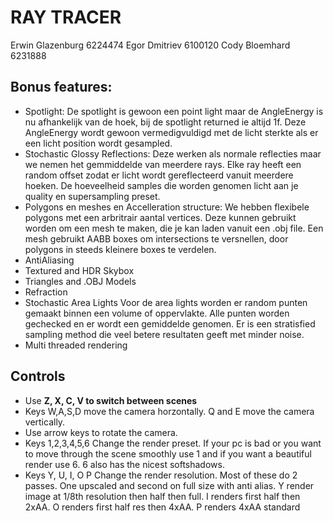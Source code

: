 # RAY TRACER

Erwin Glazenburg 	6224474
Egor Dmitriev 		6100120
Cody Bloemhard		6231888

## Bonus features:
*	Spotlight:
De spotlight is gewoon een point light maar de AngleEnergy is nu afhankelijk
van de hoek, bij de spotlight returned ie altijd 1f. Deze AngleEnergy wordt
gewoon vermedigvuldigd met de licht sterkte als er een licht position wordt
gesampled.
*	Stochastic Glossy Reflections:
Deze werken als normale reflecties maar we nemen het gemmiddelde van meerdere
rays. Elke ray heeft een random offset zodat er licht wordt gereflecteerd
vanuit meerdere hoeken. De hoeveelheid samples die worden genomen licht aan
je quality en supersampling preset.
* Polygons en meshes en Accelleration structure:
We hebben flexibele polygons met een arbritrair aantal vertices. Deze kunnen 
gebruikt worden om een mesh te maken, die je kan laden vanuit een .obj file.
Een mesh gebruikt AABB boxes om intersections te versnellen, door polygons in
steeds kleinere boxes te verdelen.
*	AntiAliasing
* 	Textured and HDR Skybox
*	Triangles and .OBJ Models
*	Refraction
*	Stochastic Area Lights
Voor de area lights worden er random punten gemaakt binnen een volume of oppervlakte.
Alle punten worden gechecked en er wordt een gemiddelde genomen. Er is een stratisfied
sampling method die veel betere resultaten geeft met minder noise.
* 	Multi threaded rendering

## Controls
* Use **Z, X, C, V to switch between scenes**
* Keys W,A,S,D move the camera horzontally. Q and E move the camera vertically.
* Use arrow keys to rotate the camera.
* Keys 1,2,3,4,5,6 Change the render preset. If your pc is bad or you want
 to move through the scene smoothly use 1 and if you want a beautiful render 
 use 6. 6 also has the nicest softshadows.
* Keys Y, U, I, O P Change the render resolution. Most of these do 
2 passes. One upscaled and second on full size with anti alias. Y render
 image at 1/8th resolution then half then full. I renders first half then 2xAA.
 O renders first half res then 4xAA. P renders 4xAA standard

